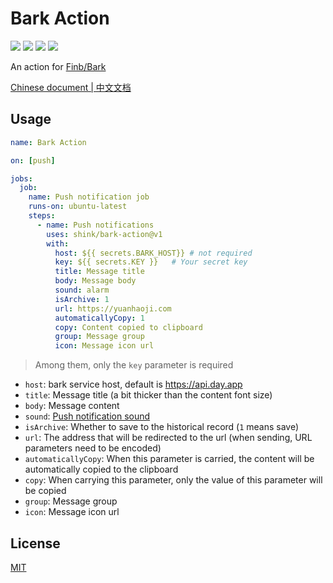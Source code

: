 # Bark Action

![](https://img.shields.io/github/license/shink/bark-action.svg)
![](https://img.shields.io/badge/language-shell-89E051.svg)
![](https://img.shields.io/github/stars/shink/bark-action.svg?label=stars&logo=github)
![](https://img.shields.io/github/forks/shink/bark-action.svg?label=forks&logo=github)

An action for [Finb/Bark](https://github.com/Finb/Bark)

[Chinese document | 中文文档](README_zh.md)

## Usage

```yml
name: Bark Action

on: [push]

jobs:
  job:
    name: Push notification job
    runs-on: ubuntu-latest
    steps:
      - name: Push notifications
        uses: shink/bark-action@v1
        with:
          host: ${{ secrets.BARK_HOST}} # not required
          key: ${{ secrets.KEY }}   # Your secret key
          title: Message title
          body: Message body
          sound: alarm
          isArchive: 1
          url: https://yuanhaoji.com
          automaticallyCopy: 1
          copy: Content copied to clipboard
          group: Message group
          icon: Message icon url
```

> Among them, only the `key` parameter is required

- `host`: bark service host, default is https://api.day.app
- `title`: Message title (a bit thicker than the content font size)
- `body`: Message content
- `sound`: [Push notification sound](https://github.com/Finb/Bark/tree/master/Sounds)
- `isArchive`: Whether to save to the historical record (`1` means save)
- `url`: The address that will be redirected to the url (when sending, URL parameters need to be encoded)
- `automaticallyCopy`: When this parameter is carried, the content will be automatically copied to the clipboard
- `copy`: When carrying this parameter, only the value of this parameter will be copied
- `group`: Message group
- `icon`: Message icon url

## License

[MIT](LICENSE)
